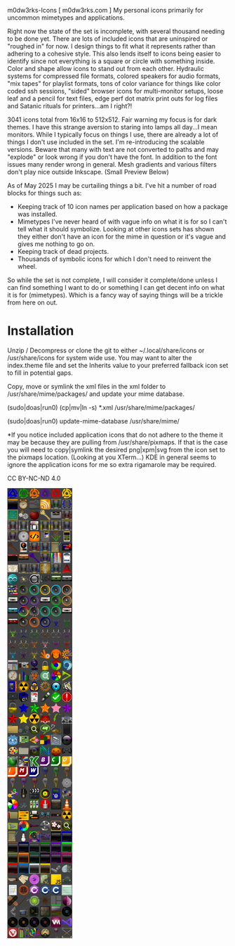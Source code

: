 m0dw3rks-Icons [ m0dw3rks.com ] My personal icons primarily for uncommon mimetypes and applications.

Right now the state of the set is incomplete, with several thousand needing to be done yet. There are lots of included icons that are uninspired or "roughed in" for now. I design things to fit what it represents rather than adhering to a cohesive style. This also lends itself to icons being easier to identify since not everything is a square or circle with something inside. Color and shape allow icons to stand out from each other. Hydraulic systems for compressed file formats, colored speakers for audio formats, "mix tapes" for playlist formats, tons of color variance for things like color coded ssh sessions, "sided" browser icons for multi-monitor setups, loose leaf and a pencil for text files, edge perf dot matrix print outs for log files and Satanic rituals for printers...am I right?!

3041 icons total from 16x16 to 512x512. Fair warning my focus is for dark themes. I have this strange aversion to staring into lamps all day...I mean monitors. While I typically focus on things I use, there are already a lot of things I don't use included in the set. I'm re-introducing the scalable versions. Beware that many with text are not converted to paths and may "explode" or look wrong if you don't have the font. In addition to the font issues many render wrong in general. Mesh gradients and various filters don't play nice outside Inkscape. (Small Preview Below)

As of May 2025 I may be curtailing things a bit. I've hit a number of road blocks for things such as:
- Keeping track of 10 icon names per application based on how a package was installed.
- Mimetypes I've never heard of with vague info on what it is for so I can't tell what it should symbolize. Looking at other icons sets has shown they either don't have an icon for the mime in question or it's vague and gives me nothing to go on.
- Keeping track of dead projects.
- Thousands of symbolic icons for which I don't need to reinvent the wheel.

So while the set is not complete, I will consider it complete/done unless I can find something I want to do or something I can get decent info on what it is for (mimetypes). Which is a fancy way of saying things will be a trickle from here on out.

# Installation
Unzip / Decompress or clone the git to either ~/.local/share/icons or /usr/share/icons for system wide use.
You may want to alter the index.theme file and set the Inherits value to your preferred fallback icon set to fill in potential gaps.

Copy, move or symlink the xml files in the xml folder to /usr/share/mime/packages/ and update your mime database.

(sudo|doas|run0) (cp|mv|ln -s) *.xml /usr/share/mime/packages/

(sudo|doas|run0) update-mime-database /usr/share/mime/

*If you notice included application icons that do not adhere to the theme it may be because they are pulling from /usr/share/pixmaps. If that is the case you will need to copy|symlink the desired png|xpm|svg from the icon set to the pixmaps location. (Looking at you XTerm...) KDE in general seems to ignore the application icons for me so extra rigamarole may be required.

CC BY-NC-ND 4.0

<img alt="A preview of some select icon files" title="A preview of some select icon files" text="A preview of some select icon files" src="ico-prev.jpg">

